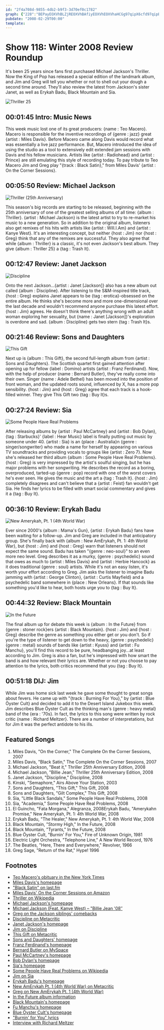 ```yaml
---
id: "2f4a708d-9855-4db2-b9f3-3d70ef0c1782"
graph: {"228":"BEPayEOXVhBLZjREOXVhBAfiyEOXVhEOXVhaHCGg97qipX6cfd97qipBHm1GQX25raHCGgNUqc1aHCGgBAfiyQX25rBAfiyNUqc1","2X":"95CJxjeEKs95CJxBJKdJ95CJxBF1LRBF1LRjVH9KBF1LRjeEKsBJKdJjeEKs","9Q":"BL6gaDuuxvBQsAMX6cfdBHm1GBQsAM","LB":"hF6xfvuPqaB5M12vuPqa8w1cEB5M12BHm1GBQsAMBQsAMX6cfd","19O":"ZMvAttxgy7ZMvAtozT8DZMvAtxr1hQZMvAtntVVjBC0ContVVjCeFP8ntVVjZLpB1ntVVjBHm1GBQsAM97qipX6cfd","1OA":"BDoconEvNdBFxuTnEvNdnEvNdryFhhaHCGgryFhhBDocoryFhh97qipX6cfd97qipBHm1G7cRO9aHCGgBF1LRBFxuTBAM7XBFxuT7cRO9BFxuTBFxuTJrHgT9UPVeBFxuT","2DI":"BC9pyPvsfjPvsfjdVJyXdE2prdVJyX","10A":"5ORfQVJAOO"}
pubdate: "2008-02-29T00:00"
template: 
---
```






# Show 118: Winter 2008 Review Roundup

It's been 25 years since fans first purchased Michael Jackson's Thriller. Now the King of Pop has released a special edition of the landmark album, and Jim and Greg will tell you whether or not to shell out your dough a second time around. They'll also review the latest from Jackson's sister Janet, as well as Erykah Badu, Black Mountain and Sia.

![Thriller 25](https://static.soundopinions.org/images/2008/thriller25.jpg)



## 00:01:45 Intro: Music News

This week music lost one of its great producers: {name : Teo Macero}. Macero is responsible for the inventive recordings of {genre : jazz} great {artist : Miles Davis}. Before Macero came along Davis would record what was essentially a live jazz performance. But, Macero introduced the idea of using the studio as a tool to extensively edit extended jam sessions with Davis and his fellow musicians. Artists like {artist : Radiohead} and {artist : Prince} are still emulating this style of recording today. To pay tribute to Teo Macero Jim and Greg play "{track : Black Satin}," from Miles Davis' {artist : On the Corner Sessions}.



## 00:05:50 Review: Michael Jackson

![Thriller (25th Anniversary)](https://static.soundopinions.org/assets/118/9Q0.jpg)

This season's big records are starting to be released, beginning with the 25th anniversary of one of the greatest selling albums of all time: {album : Thriller}. {artist : Michael Jackson} is the latest artist to try to re-market his music to a new generation. So in addition to the original album, listeners also get remixes of his hits with artists like {artist : Will.I.Am} and {artist : Kanye West}. It's an interesting concept, but neither {host : Jim} nor {host : Greg} think that any of the remixes are successful. They also agree that while {album : Thriller} is a classic, it's not even Jackson's best album. They give {album : Thriller 25} a {tag : Trash It}.



## 00:12:47 Review: Janet Jackson

![Discipline](https://static.soundopinions.org/assets/118/LB0.jpg)

Onto the next Jackson...{artist : Janet [Jackson]} also has a new album out called {album : Discipline}. After listening to the S&M-inspired title track, {host : Greg} explains Janet appears to be {tag : erotica}-obsessed on the entire album. He thinks she's become more and more one-dimensional over the last decade and wouldn't recommend anyone purchase this latest effort. {host : Jim} agrees. He doesn't think there's anything wrong with an adult woman exploring her sexuality, but {name : Janet [Jackson]}'s exploration is overdone and sad. {album : Discipline} gets two stern {tag : Trash It}s.



## 00:21:46 Review: Sons and Daughters

![This Gift](https://static.soundopinions.org/assets/118/10A0.jpg)

Next up is {album : This Gift}, the second full-length album from {artist : Sons and Daughters}. The Scottish quartet first gained attention after opening up for fellow {label : Domino} artists {artist : Franz Ferdinand}. Now, with the help of producer {name : Bernard Butler}, they've really come into their own. Singer {name : Adele Bethel} has been moved into the position of front woman, and the updated roots sound, influenced by X, has a more pop sensibility. {host : Jim} and {host : Greg} agree that each track is a hook-filled winner. They give This Gift two {tag : Buy It}s.



## 00:27:24 Review: Sia

![Some People Have Real Problems](https://static.soundopinions.org/assets/118/19O0.jpg)

After releasing albums by {artist : Paul McCartney} and {artist : Bob Dylan}, {tag : Starbucks}' {label : Hear Music} label is finally putting out music by someone under 40. {artist : Sia} is an {place : Australia}n {genre : singer/songwriter} who made a name for herself by appearing on various TV soundtracks and providing vocals to groups like {artist : Zero 7}. Now she's released her third album {album : Some People Have Real Problems}. {host : Greg} is very impressed by the artist's soulful singing, but he has major problems with her songwriting. He describes the record as a boring, overproduced, tarted-up {genre : pop} record with one of the worst covers he's ever seen. He gives the music and the art a {tag : Trash It}. {host : Jim} completely disagrees and can't believe that a {artist : Feist} fan wouldn't get Sia. He finds her lyrics to be filled with smart social commentary and gives it a {tag : Buy It}.



## 00:36:10 Review: Erykah Badu

![New Amerykah, Pt. 1 (4th World War)](https://static.soundopinions.org/assets/118/1OA0.jpg)

Ever since 2000's {album : Mama's Gun}, {artist : Erykah Badu} fans have been waiting for a follow-up. Jim and Greg are included in that anticipatory group. She's finally back with {album : New AmErykah, Pt. 1: 4th World War}, but {host : Jim} and {host : Greg} warn that listeners should not expect the same sound. Badu has taken "{genre : neo-soul}" to an even more neo level. Greg describes it as a murky, {genre : psychedelic} sound that owes as much to {artist : Miles Davis} and {artist : Herbie Hancock} as it does traditional {genre : soul} artists. While it's not an easy listen, it's worth your effort according to Greg. Jim asks the listener to imagine Badu jamming with {artist : George Clinton}, {artist : Curtis Mayfield} and a psychedelic band somewhere in {place : New Orleans}. If that sounds like something you'd like to hear, both hosts urge you to {tag : Buy It}.



## 00:44:32 Review: Black Mountain

![In the Future](https://static.soundopinions.org/assets/118/2280.jpg)

The final album up for debate this week is {album : In the Future} from {genre : stoner rock}ers {artist : Black Mountain}. {host : Jim} and {host : Greg} describe the genre as something you either get or you don't. So if you're the type of listener to get down to the heavy, {genre : psychedelic}  {genre : metal} sounds of bands like {artist : Kyuss} and {artist : Fu Manchu}, you'll find this record to be pure, headbanging joy...at least according to Jim. Greg is also a fan, but he's impressed with how smart the band is and how relevant their lyrics are. Whether or not you choose to pay attention to the lyrics, both critics recommend that you {tag : Buy It}.



## 00:51:18 DIJ: Jim

While Jim was home sick last week he gave some thought to great songs about fevers. He came up with "{track : Burning For You}," by {artist : Blue Öyster Cult} and decided to add it to the Desert Island Jukebox this week. Jim describes Blue Öyster Cult as the thinking man's {genre : heavy metal} band of the {era : '70s}. In fact, the lyrics to this song were written by rock critic {name : Richard Meltzer}. There are a number of interpretations, but for Jim it was the perfect antidote to his ills.



## Featured Songs

1. Miles Davis, "On the Corner," The Complete On the Corner Sessions, 2007
2. Miles Davis, "Black Satin," The Complete On the Corner Sessions, 2007
3. Michael Jackson, "Beat it," Thriller 25th Anniversary Edition, 2008
4. Michael Jackson, "Billie Jean," Thriller 25th Anniversary Edition, 2008
5. Janet Jackson, "Discipline," Discipline, 2008
6. Kinski, "Semaphore," Airs Above Your Station, 2003
7. Sons and Daughters, "This Gift," This Gift, 2008
8. Sons and Daughters, "Gilt Complex," This Gift, 2008
9. Sia, "Little Black Sandals," Some People Have Real Problems, 2008
10. Sia, "Academia," Some People Have Real Problems, 2008
11. El Guincho, "Fata Morgana," Alegranza, 2008Erykah Badu, "Amerykahn Promise," New Amerykah, Pt. 1: 4th World War, 2008
12. Erykah Badu, "The Healer," New Amerykah, Pt. 1: 4th World War, 2008
13. Black Mountain, "Stormy High," In the Future, 2008
14. Black Mountain, "Tyrants," In the Future, 2008
15. Blue Öyster Cult, "Burnin' For You," Fire of Unknown Origin, 1981
16. Electric Light Orchestra, "Telephone Line," A New World Record, 1976
17. The Beatles, "Here, There and Everywhere," Revolver, 1966
18. Greg Sage, "Return of the Rat," Hype! 1996



## Footnotes

- [Teo Macero's obituary in the New York Times](http://www.nytimes.com/2008/02/22/arts/music/22macero.html?_r=1&ref=music&oref=slogin)
- [Miles Davis's homepage](http://www.milesdavis.com/)
- ["Black Satin" on last.fm](http://www.last.fm/music/Miles+Davis/_/Black+Satin)
- [Miles Davis' On the Corner Sessions on Amazon](http://www.amazon.com/Corner-Miles-Davis/dp/B00004VWAF)
- [Thriller on Wikipedia](http://en.wikipedia.org/wiki/Thriller_(album))
- [Michael Jackson's homepage](http://www.michaeljackson.com/)
- [Michael Jackson (Feat. Kanye West) – "Billie Jean '08″](http://stereogum.com/archives/video/new-michael-jackson-feat-kanye-west-billie-jean-08_007546.html)
- [Greg on the Jackson siblings' comebacks](http://leisureblogs.chicagotribune.com/turn_it_up/2008/02/janet-jackson-a.html#more)
- [Discipline on Metacritic](http://www.metacritic.com/music/artists/jacksonjanet/discipline?q=discipline)
- [Janet Jackson's homepage](http://www.janetjackson.com/)
- [Jim on Discipline](http://www.jimdero.com/News2008/SpinControlFeb24.htm)
- [This Gift on Metacritic](http://www.metacritic.com/music/artists/sonsanddaughters/thisgift?q=this%20gift)
- [Sons and Daughters' homepage](http://www.sonsanddaughtersloveyou.com/)
- [Franz Ferdinand's homepage](http://www.franzferdinand.co.uk/)
- [Bernard Butler on MySpace](https://myspace.com/bernardbutler)
- [Paul McCartney's homepage](http://www.paulmccartney.com/)
- [Bob Dylan's homepage](http://www.bobdylan.com/)
- [Sia's homepage](http://www.siamusic.net/)
- [Some People Have Real Problems on Wikipedia](http://en.wikipedia.org/wiki/Some_People_Have_Real_Problems)
- [Jim on Sia](http://blogs.suntimes.com/derogatis/2008/02/taking_a_bath_with_sia_1.html)
- [Erykah Badu's homepage](http://www.erykahbadu.com/)
- [New AmErykah Pt. 1 (4th World War) on Metacritic](http://www.metacritic.com/music/artists/baduerykah/newamerykah?q=erykah%20badu)
- [Greg on New AmErykah Pt. 1 (4th World War)](http://leisureblogs.chicagotribune.com/turn_it_up/2008/02/erykah-badu-tun.html#more)
- [In the Future album information](http://www.jagjaguwar.com/onesheet.php?cat=jag090)
- [Black Mountain's homepage](http://www.blackmountainarmy.com/)
- [Fu Manchu's homepage](http://www.fu-manchu.com/)
- [Blue Öyster Cult's homepage](http://www.blueoystercult.com/)
- ["Burnin' for You" lyrics](http://www.stlyrics.com/lyrics/joedirt/burninforyou.htm)
- [Interview with Richard Meltzer](http://www.furious.com/perfect/meltzer.html)